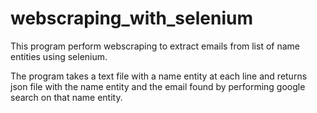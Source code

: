 # webscraping_with_selenium

This program perform webscraping to extract emails from list of name entities using selenium.

The program takes a text file with a name entity at each line and returns json file
with the name entity and the email found by performing google search on that name entity.
